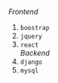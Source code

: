 *Frontend*
  1. `boostrap`
  2. `jquery`
  3. `react`
     <br>
*Backend*
  1. `django` 
  2. `mysql`
